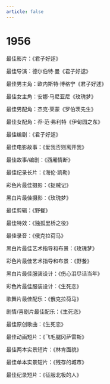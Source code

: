 ```yaml
---
article: false
---
```


# 1956

最佳影片：《君子好逑》

最佳导演：德尔伯特·曼《君子好逑》

最佳男主角：欧内斯特·博格宁《君子好逑》

最佳女主角：安娜·马尼亚尼《玫瑰梦》

最佳男配角：杰克·莱蒙《罗伯茨先生》

最佳女配角：乔·范·弗利特《伊甸园之东》

最佳编剧：《君子好逑》

最佳电影故事：《爱我否则离开我》

最佳故事/编剧：《西厢情断》

最佳纪录长片：《海伦·凯勒》

彩色片最佳摄影：《捉贼记》

黑白片最佳摄影：《玫瑰梦》

最佳剪辑：《野餐》

最佳特效：《独孤里桥之役》

最佳录音：《俄克拉荷马》

黑白片最佳艺术指导和布景：《玫瑰梦》

彩色片最佳艺术指导和布景：《野餐》

黑白片最佳服装设计：《伤心泪尽话当年》

彩色片最佳服装设计：《生死恋》

歌舞片最佳配乐：《俄克拉荷马》

剧情/喜剧片最佳配乐：《生死恋》

最佳原创歌曲：《生死恋》

最佳动画短片：《飞毛腿冈萨雷斯》

最佳两本实景短片：《林肯面貌》

最佳单本实景短片：《残存的城市》

最佳纪录短片：《征服北极的人》